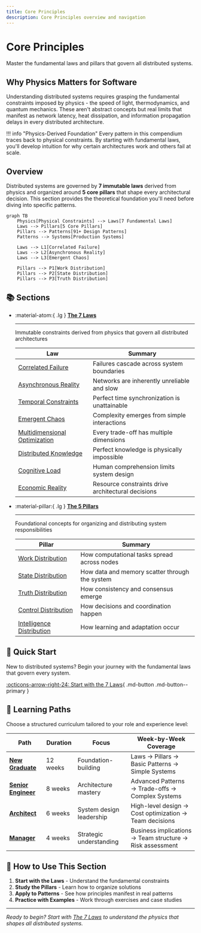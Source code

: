 ```yaml
---
title: Core Principles
description: Core Principles overview and navigation
---
```


# Core Principles

Master the fundamental laws and pillars that govern all distributed systems.

## Why Physics Matters for Software

Understanding distributed systems requires grasping the fundamental constraints imposed by physics - the speed of light, thermodynamics, and quantum mechanics. These aren't abstract concepts but real limits that manifest as network latency, heat dissipation, and information propagation delays in every distributed architecture.

!!! info "Physics-Derived Foundation"
    Every pattern in this compendium traces back to physical constraints. By starting with fundamental laws, you'll develop intuition for why certain architectures work and others fail at scale.

## Overview

Distributed systems are governed by **7 immutable laws** derived from physics and organized around **5 core pillars** that shape every architectural decision. This section provides the theoretical foundation you'll need before diving into specific patterns.

```mermaid
graph TB
    Physics[Physical Constraints] --> Laws[7 Fundamental Laws]
    Laws --> Pillars[5 Core Pillars]
    Pillars --> Patterns[91+ Design Patterns]
    Patterns --> Systems[Production Systems]
    
    Laws --> L1[Correlated Failure]
    Laws --> L2[Asynchronous Reality]
    Laws --> L3[Emergent Chaos]
    
    Pillars --> P1[Work Distribution]
    Pillars --> P2[State Distribution]
    Pillars --> P3[Truth Distribution]
```

## 📚 Sections

<div class="grid cards" markdown>

- :material-atom:{ .lg } **[The 7 Laws](laws.md)**
    
    ---
    
    Immutable constraints derived from physics that govern all distributed architectures
    
    | Law | Summary |
    |-----|---------|
    | [Correlated Failure](laws/correlated-failure.md) | Failures cascade across system boundaries |
    | [Asynchronous Reality](laws/asynchronous-reality.md) | Networks are inherently unreliable and slow |
    | [Temporal Constraints](laws/temporal-constraints.md) | Perfect time synchronization is unattainable |
    | [Emergent Chaos](laws/emergent-chaos.md) | Complexity emerges from simple interactions |
    | [Multidimensional Optimization](laws/multidimensional-optimization.md) | Every trade-off has multiple dimensions |
    | [Distributed Knowledge](laws/distributed-knowledge.md) | Perfect knowledge is physically impossible |
    | [Cognitive Load](laws/cognitive-load.md) | Human comprehension limits system design |
    | [Economic Reality](laws/economic-reality.md) | Resource constraints drive architectural decisions |

- :material-pillar:{ .lg } **[The 5 Pillars](pillars.md)**
    
    ---
    
    Foundational concepts for organizing and distributing system responsibilities
    
    | Pillar | Summary |
    |--------|---------|
    | [Work Distribution](pillars/work-distribution.md) | How computational tasks spread across nodes |
    | [State Distribution](pillars/state-distribution.md) | How data and memory scatter through the system |
    | [Truth Distribution](pillars/truth-distribution.md) | How consistency and consensus emerge |
    | [Control Distribution](pillars/control-distribution.md) | How decisions and coordination happen |
    | [Intelligence Distribution](pillars/intelligence-distribution.md) | How learning and adaptation occur |

</div>

## 🚀 Quick Start

New to distributed systems? Begin your journey with the fundamental laws that govern every system.

[:octicons-arrow-right-24: Start with the 7 Laws](laws.md){ .md-button .md-button--primary }

## 🎯 Learning Paths

Choose a structured curriculum tailored to your role and experience level:

| Path | Duration | Focus | Week-by-Week Coverage |
|------|----------|-------|----------------------|
| **[New Graduate](../../architects-handbook/learning-paths/new-graduate.md)** | 12 weeks | Foundation-building | Laws → Pillars → Basic Patterns → Simple Systems |
| **[Senior Engineer](../../architects-handbook/learning-paths/senior-engineer.md)** | 8 weeks | Architecture mastery | Advanced Patterns → Trade-offs → Complex Systems |
| **[Architect](../../architects-handbook/learning-paths/architect.md)** | 6 weeks | System design leadership | High-level design → Cost optimization → Team decisions |
| **[Manager](../../architects-handbook/learning-paths/manager.md)** | 4 weeks | Strategic understanding | Business implications → Team structure → Risk assessment |

## 📖 How to Use This Section

1. **Start with the Laws** - Understand the fundamental constraints
2. **Study the Pillars** - Learn how to organize solutions
3. **Apply to Patterns** - See how principles manifest in real patterns
4. **Practice with Examples** - Work through exercises and case studies

---

*Ready to begin? Start with [The 7 Laws](laws.md) to understand the physics that shapes all distributed systems.*
